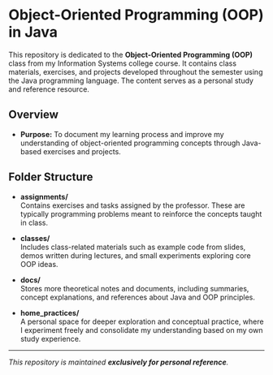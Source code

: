 # Object-Oriented Programming (OOP) in Java

This repository is dedicated to the **Object-Oriented Programming (OOP)** class from my Information Systems college course. It contains class materials, exercises, and projects developed throughout the semester using the Java programming language. The content serves as a personal study and reference resource.

## Overview

- **Purpose:** To document my learning process and improve my understanding of object-oriented programming concepts through Java-based exercises and projects.

## Folder Structure

- **assignments/**  
  Contains exercises and tasks assigned by the professor. These are typically programming problems meant to reinforce the concepts taught in class.

- **classes/**  
  Includes class-related materials such as example code from slides, demos written during lectures, and small experiments exploring core OOP ideas.

- **docs/**  
  Stores more theoretical notes and documents, including summaries, concept explanations, and references about Java and OOP principles.

- **home_practices/**  
  A personal space for deeper exploration and conceptual practice, where I experiment freely and consolidate my understanding based on my own study experience.

---

*This repository is maintained **exclusively for personal reference**.*
